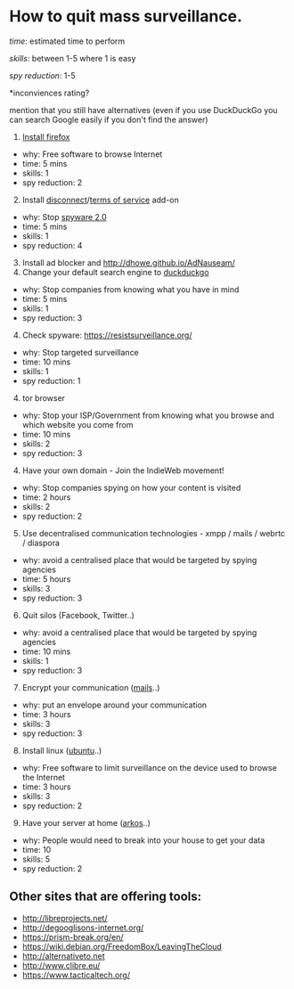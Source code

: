 # How to quit mass surveillance.

*time*: estimated time to perform

*skills*: between 1-5 where 1 is easy

*spy reduction*: 1-5

*inconviences rating?

mention that you still have alternatives (even if you use DuckDuckGo you can
search Google easily if you don't find the answer)

1. [Install firefox](https://www.mozilla.org/en-US/firefox/new/)
 - why: Free software to browse Internet
 - time: 5 mins
 - skills: 1
 - spy reduction: 2
2. Install [disconnect](https://disconnect.me/)/[terms of service](https://tosdr.org/) add-on
 - why: Stop [spyware 2.0](https://aralbalkan.com/notes/spyware-2.0/)
 - time: 5 mins
 - skills: 1
 - spy reduction: 4
3. Install ad blocker and http://dhowe.github.io/AdNauseam/
3. Change your default search engine to [duckduckgo](http://duckduckgo.com/)
 - why: Stop companies from knowing what you have in mind
 - time: 5 mins
 - skills: 1
 - spy reduction: 3
4. Check spyware: https://resistsurveillance.org/
 - why: Stop targeted surveillance
 - time: 10 mins
 - skills: 1
 - spy reduction: 1
4. tor browser
 - why: Stop your ISP/Government from knowing what you browse and which website you come from
 - time: 10 mins
 - skills: 2
 - spy reduction: 3
4. Have your own domain - Join the IndieWeb movement!
 - why: Stop companies spying on how your content is visited
 - time: 2 hours
 - skills: 2
 - spy reduction: 2
5. Use decentralised communication technologies - xmpp /  mails / webrtc / diaspora
 - why: avoid a centralised place that would be targeted by spying agencies
 - time: 5 hours
 - skills: 3
 - spy reduction: 3
6. Quit silos (Facebook, Twitter..)
 - why: avoid a centralised place that would be targeted by spying agencies
 - time: 10 mins
 - skills: 1
 - spy reduction: 3
7. Encrypt your communication ([mails](https://emailselfdefense.fsf.org/en/)..)
 - why: put an envelope around your communication
 - time: 3 hours
 - skills: 3
 - spy reduction: 3
8. Install linux ([ubuntu](http://www.ubuntu.com/desktop)..)
 - why: Free software to limit surveillance on the device used to browse the Internet
 - time: 3 hours
 - skills: 3
 - spy reduction: 2
9. Have your server at home ([arkos](https://arkos.io/)..)
 - why: People would need to break into your house to get your data
 - time: 10
 - skills: 5
 - spy reduction: 2

## Other sites that are offering tools:
 - http://libreprojects.net/
 - http://degooglisons-internet.org/
 - https://prism-break.org/en/
 - https://wiki.debian.org/FreedomBox/LeavingTheCloud
 - http://alternativeto.net
 - http://www.clibre.eu/
 - https://www.tacticaltech.org/
